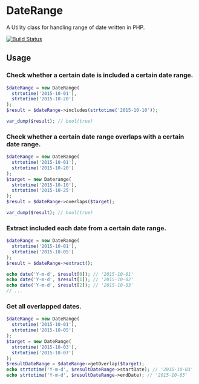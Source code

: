 # DateRange

A Utility class for handling range of date written in PHP.

[![Build Status](https://travis-ci.org/suzuki86/DateRange.svg?branch=master)](https://travis-ci.org/suzuki86/DateRange)

## Usage

### Check whether a certain date is included a certain date range.

```php
$dateRange = new DateRange(
  strtotime('2015-10-01'),
  strtotime('2015-10-20')
);
$result = $dateRange->includes(strtotime('2015-10-10'));

var_dump($result); // bool(true)
```

### Check whether a certain date range overlaps with a certain date range.

```php
$dateRange = new DateRange(
  strtotime('2015-10-01'),
  strtotime('2015-10-20')
);
$target = new Daterange(
  strtotime('2015-10-10'),
  strtotime('2015-10-25')
);
$result = $dateRange->overlaps($target);

var_dump($result); // bool(true)
```

### Extract included each date from a certain date range.

```php
$dateRange = new DateRange(
  strtotime('2015-10-01'),
  strtotime('2015-10-05')
);
$result = $dateRange->extract();

echo date('Y-m-d', $result[0]); // '2015-10-01'
echo date('Y-m-d', $result[1]); // '2015-10-02'
echo date('Y-m-d', $result[2]); // '2015-10-03'
// ...
```

### Get all overlapped dates.

```php
$dateRange = new DateRange(
  strtotime('2015-10-01'),
  strtotime('2015-10-05')
);
$target = new DateRange(
  strtotime('2015-10-03'),
  strtotime('2015-10-07')
);
$resultDateRange = $dateRange->getOverlap($target);
echo strtotime('Y-m-d', $resultDateRange->startDate); // '2015-10-03'
echo strtotime('Y-m-d', $resultDateRange->endDate); // '2015-10-05'
```
